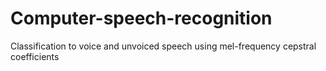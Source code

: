 # Computer-speech-recognition

Classification to voice and unvoiced speech using mel-frequency cepstral coefficients
